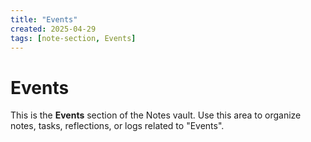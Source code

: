 ```yaml
---
title: "Events"
created: 2025-04-29
tags: [note-section, Events]
---
```


# Events

This is the **Events** section of the Notes vault.
Use this area to organize notes, tasks, reflections, or logs related to "Events".
